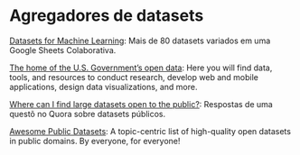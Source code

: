 # Agregadores de datasets

[Datasets for Machine Learning](https://docs.google.com/spreadsheets/d/1AQvZ7-Kg0lSZtG1wlgbIsrm90HaTZrJGQMz-uKRRlFw/edit#gid=0): Mais de 80 datasets variados em uma Google Sheets Colaborativa.

[The home of the U.S. Government’s open data](https://www.data.gov): Here you will find data, tools, and resources to conduct research, develop web and mobile applications, design data visualizations, and more.

[Where can I find large datasets open to the public?](https://www.quora.com/Where-can-I-find-large-datasets-open-to-the-public): Respostas de uma questõ no Quora sobre datasets públicos.

[Awesome Public Datasets](https://github.com/awesomedata/awesome-public-datasets): A topic-centric list of high-quality open datasets in public domains. By everyone, for everyone!

